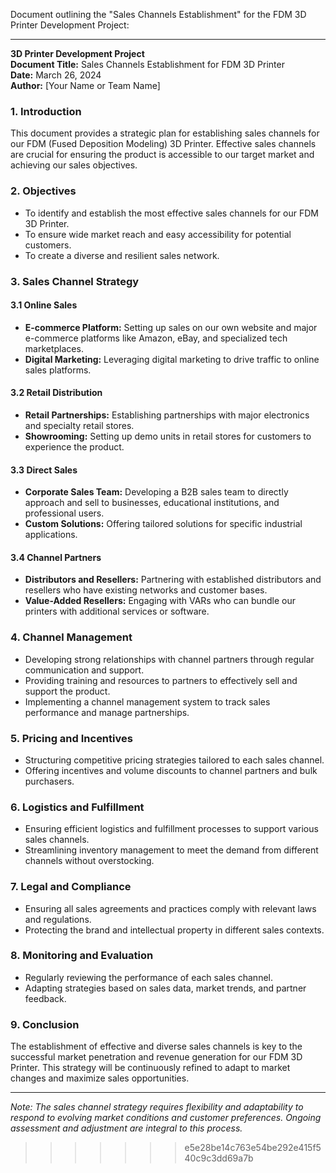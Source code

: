 Document outlining the "Sales Channels Establishment" for the FDM 3D Printer Development Project:

---

**3D Printer Development Project**  
**Document Title:** Sales Channels Establishment for FDM 3D Printer  
**Date:** March 26, 2024  
**Author:** [Your Name or Team Name]

### 1. Introduction

This document provides a strategic plan for establishing sales channels for our FDM (Fused Deposition Modeling) 3D Printer. Effective sales channels are crucial for ensuring the product is accessible to our target market and achieving our sales objectives.

### 2. Objectives

- To identify and establish the most effective sales channels for our FDM 3D Printer.
- To ensure wide market reach and easy accessibility for potential customers.
- To create a diverse and resilient sales network.

### 3. Sales Channel Strategy

#### 3.1 Online Sales
- **E-commerce Platform:** Setting up sales on our own website and major e-commerce platforms like Amazon, eBay, and specialized tech marketplaces.
- **Digital Marketing:** Leveraging digital marketing to drive traffic to online sales platforms.

#### 3.2 Retail Distribution
- **Retail Partnerships:** Establishing partnerships with major electronics and specialty retail stores.
- **Showrooming:** Setting up demo units in retail stores for customers to experience the product.

#### 3.3 Direct Sales
- **Corporate Sales Team:** Developing a B2B sales team to directly approach and sell to businesses, educational institutions, and professional users.
- **Custom Solutions:** Offering tailored solutions for specific industrial applications.

#### 3.4 Channel Partners
- **Distributors and Resellers:** Partnering with established distributors and resellers who have existing networks and customer bases.
- **Value-Added Resellers:** Engaging with VARs who can bundle our printers with additional services or software.

### 4. Channel Management

- Developing strong relationships with channel partners through regular communication and support.
- Providing training and resources to partners to effectively sell and support the product.
- Implementing a channel management system to track sales performance and manage partnerships.

### 5. Pricing and Incentives

- Structuring competitive pricing strategies tailored to each sales channel.
- Offering incentives and volume discounts to channel partners and bulk purchasers.

### 6. Logistics and Fulfillment

- Ensuring efficient logistics and fulfillment processes to support various sales channels.
- Streamlining inventory management to meet the demand from different channels without overstocking.

### 7. Legal and Compliance

- Ensuring all sales agreements and practices comply with relevant laws and regulations.
- Protecting the brand and intellectual property in different sales contexts.

### 8. Monitoring and Evaluation

- Regularly reviewing the performance of each sales channel.
- Adapting strategies based on sales data, market trends, and partner feedback.

### 9. Conclusion

The establishment of effective and diverse sales channels is key to the successful market penetration and revenue generation for our FDM 3D Printer. This strategy will be continuously refined to adapt to market changes and maximize sales opportunities.

---

*Note: The sales channel strategy requires flexibility and adaptability to respond to evolving market conditions and customer preferences. Ongoing assessment and adjustment are integral to this process.*
>>>>>>> e5e28be14c763e54be292e415f540c9c3dd69a7b
